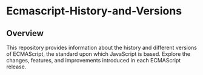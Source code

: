 # Ecmascript-History-and-Versions

## Overview

This repository provides information about the history and different versions of ECMAScript, the standard upon which JavaScript is based. Explore the changes, features, and improvements introduced in each ECMAScript release.